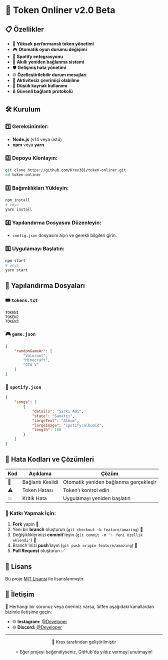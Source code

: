 # 🌊 Token Onliner v2.0 Beta

## 📋 Özellikler

- 🚀 **Yüksek performanslı token yönetimi**
- 🎮 **Otomatik oyun durumu değişimi**
- 🎵 **Spotify entegrasyonu**
- 🔄 **Akıllı yeniden bağlanma sistemi**
- 🛡️ **Gelişmiş hata yönetimi**
- 🌐 **Özelleştirilebilir durum mesajları**
- 🔵 **Aktivitesiz çevrimiçi olabilme** 
- 🎯 **Düşük kaynak kullanımı**
- 🔒 **Güvenli bağlantı protokolü**

## 🛠️ Kurulum

### 1️⃣ Gereksinimler:
- **Node.js** (v14 veya üstü)
- **npm** veya **yarn**

### 2️⃣ Depoyu Klonlayın:
```bash
git clone https://github.com/Krex381/token-onliner.git
cd token-onliner
```

### 3️⃣ Bağımlılıkları Yükleyin:
```bash
npm install
# veya
yarn install
```

### 4️⃣ Yapılandırma Dosyasını Düzenleyin:
- `config.json` dosyasını açın ve gerekli bilgileri girin.

### 5️⃣ Uygulamayı Başlatın:
```bash
npm start
# veya
yarn start
```

## 🚀 Yapılandırma Dosyaları

### 🎟️ `tokens.txt`
```plaintext
TOKEN1
TOKEN2
TOKEN3
```

### 🎮 `game.json`
```json
{
    "randomGameAr": [
        "Valorant",
        "Minecraft",
        "GTA V"
    ]
}
```

### 🎵 `spotify.json`
```json
{
    "songs": [
        {
            "details": "Şarkı Adı",
            "state": "Sanatçı",
            "largeText": "Album",
            "largeImage": "spotify:albumid",
            "length": 180
        }
    ]
}
```

## 🚨 Hata Kodları ve Çözümleri

| Kod | Açıklama | Çözüm |
|-----|-----------|--------|
| 🔌 | Bağlantı Kesildi | Otomatik yeniden bağlanma gerçekleşir |
| ⚠️ | Token Hatası | Token'ı kontrol edin |
| 💥 | Kritik Hata | Uygulamayı yeniden başlatın |

### 🔹 Katkı Yapmak İçin:
1. **Fork** yapın 📌
2. Yeni bir **branch** oluşturun (`git checkout -b feature/amazing`) 🔀
3. Değişikliklerinizi **commit**'leyin (`git commit -m '✨ Yeni özellik eklendi'`) 📌
4. Branch'inizi **push**'layın (`git push origin feature/amazing`) 🚀
5. **Pull Request** oluşturun ✅

## 📜 Lisans

Bu proje [MIT Lisansı](LICENSE) ile lisanslanmıştır.

## 📧 İletişim

📨 Herhangi bir sorunuz veya öneriniz varsa, lütfen aşağıdaki kanallardan bizimle iletişime geçin:

- 🌐 **Instagram:** [@Developer](https://instagram.com/werzy381)
- 🌐 **Discord:** [@Developer](https://discord.com/users/1012249571436548136)

---

<div align="center">
    <p>💙 Krex tarafından geliştirilmiştir</p>
    <p>⭐ Eğer projeyi beğendiyseniz, GitHub'da yıldız vermeyi unutmayın!</p>
</div>
